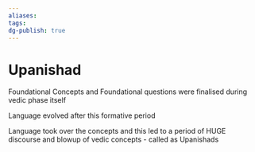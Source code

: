 ```yaml
---
aliases: 
tags: 
dg-publish: true
---
```

# Upanishad

Foundational Concepts and Foundational questions were finalised during vedic phase itself 

Language evolved after this formative period 

Language took over the concepts and this led to a period of HUGE discourse and blowup of vedic concepts - called as Upanishads 

